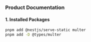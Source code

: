 ### Product Documentation

#### 1. Installed Packages
```sh
pnpm add @nestjs/serve-static multer
pnpm add -D @types/multer
```
